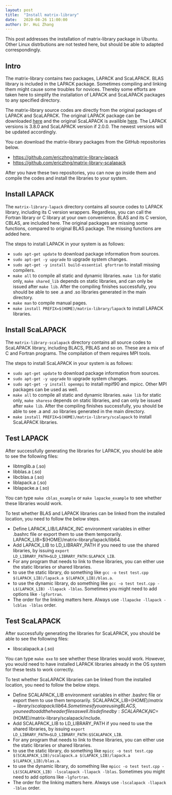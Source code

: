 ```yaml
---
layout: post
title:  "Install matrix-library"
date:   2020-08-26 11:00:00
author: Dr. Hui Zhang
---
```


This post addresses the installation of matrix-library package in Ubuntu. Other Linux distrbutions are not tested here, but should be able to adapted correspondingly.

## Intro

The matrix-library contains two packages, LAPACK and ScaLAPACK. BLAS library is included in the LAPACK package. Sometimes compiling and linking them might cause some troubles for novices. Thereby some efforts are taken here to simplify the installation of LAPACK and ScaLAPACK packages to any specified directory.

The matrix-library source codes are directly from the original packages of LAPACK and ScaLAPACK. The original LAPACK package can be downloaded [here](http://www.netlib.org/lapack/) and the original ScaLAPACK is availible [here](http://www.netlib.org/scalapack/). The LAPACK versions is 3.8.0 and ScaLAPACK version if 2.0.0. The newest versions will be updated accordingly.  

You can download the matrix-library packages from the GitHub repositories below.
* https://github.com/ericzhng/matrix-library-lapack
* https://github.com/ericzhng/matrix-library-scalapack

After you have these two repositories, you can now go inside them and compile the codes and install the libraries to your system.


## Install LAPACK

The `matrix-library-lapack` directory contains all source codes to LAPACK library, including its C version wrappers. Regardless, you can call the Fortran library or C library at your own convenience. BLAS and its C version, CBLAS, are included here. The original packages are missing some functions, compared to original BLAS package. The missing functions are added here. 

The steps to install LAPACK in your system is as follows:
* `sudo apt-get update` to download package information from sources.
* `sudo apt-get -y upgrade` to upgrade system changes.
* `sudo apt-get -y install build-essential gfortran` to install missing compilers.
* `make all` to compile all static and dynamic libraries. `make lib` for static only, `make shared_lib` depends on static libraries, and can only be issued after `make lib`. After the compiling finishes successfully, you should be able to see .a and .so libraries generated in the main directory.
* `make man` to compile manual pages.
* `make install PREFIX=$(HOME)/matrix-library/lapack` to install LAPACK libraries.


## Install ScaLAPACK

The `matrix-library-scalapack` directory contains all source codes to ScaLAPACK library, including BLACS, PBLAS and so on. These are a mix of C and Fortran programs. The compilation of them requires MPI tools. 

The steps to install ScaLAPACK in your system is as follows:
* `sudo apt-get update` to download package information from sources.
* `sudo apt-get -y upgrade` to upgrade system changes.
* `sudo apt-get -y install openmpi` to install mpif90 and mpicc. Other MPI packages can be used as well.
* `make all` to compile all static and dynamic libraries. `make lib` for static only, `make shareso` depends on static libraries, and can only be issued after `make lib`. After the compiling finishes successfully, you should be able to see .a and .so libraries generated in the main directory.
* `make install PREFIX=$(HOME)/matrix-library/scalapack` to install ScaLAPACK libraries.


## Test LAPACK

After successfully generating the libraries for LAPACK, you should be able to see the following files:
 - libtmglib.a (.so)
 - libblas.a (.so)
 - libcblas.a (.so)
 - liblapack.a (.so)
 - liblapacke.a (.so)

You can type `make cblas_example` or `make lapacke_example` to see whether these libraries would work.

To test whether BLAS and LAPACK libraries can be linked from the installed location, you need to follow the below steps.

* Define LAPACK_LIB/LAPACK_INC environment variables in either .bashrc file or export them to use them temporarily. LAPACK_LIB=$(HOME)/matrix-library/lapack/lib64.
* Add LAPACK_LIB to LD_LIBRARY_PATH if you need to use the shared libraries, by issuing `export LD_LIBRARY_PATH=$LD_LIBRARY_PATH:$LAPACK_LIB`.
* For any program that needs to link to these libraries, you can either use the static libraries or shared libraries.
*  to use the static library, do something like `gcc -o test test.cpp $(LAPACK_LIB)/lapack.a $(LAPACK_LIB)/blas.a`.
*  to use the dynamic library, do something like `gcc -o test test.cpp -L$(LAPACK_LIB) -llapack -lblas`. Sometimes you might need to add options like `-lgfortran`.
* The order for the linking matters here. Always use `-llapacke -llapack -lcblas -lblas` order.


## Test ScaLAPACK

After successfully generating the libraries for ScaLAPACK, you should be able to see the following files:
 - libscalapack.a (.so)

You can type `make exe` to see whether these libraries would work. However, you would need to have installed LAPACK libraries already in the OS system for these tests to work correctly.

To test whether ScaLAPACK libraries can be linked from the installed location, you need to follow the below steps.

* Define SCALAPACK_LIB environment variables in either .bashrc file or export them to use them temporarily. SCALAPACK_LIB=$(HOME)/matrix-library/scalapack/lib64. Sometimes if you are using BLACS, you need to add the header files as well. It is defined by: SCALAPACK_INC=$(HOME)/matrix-library/scalapack/include.
* Add SCALAPACK_LIB to LD_LIBRARY_PATH if you need to use the shared libraries, by issuing `export LD_LIBRARY_PATH=$LD_LIBRARY_PATH:$SCALAPACK_LIB`.
* For any program that needs to link to these libraries, you can either use the static libraries or shared libraries.
*  to use the static library, do something like `mpicc -o test test.cpp $(SCALAPACK_LIB)/scalapack.a $(LAPACK_LIB)/lapack.a $(LAPACK_LIB)/blas.a`.
*  to use the dynamic library, do something like `mpicc -o test test.cpp -L$(SCALAPACK_LIB) -lscalapack -llapack -lblas`. Sometimes you might need to add options like `-lgfortran`.
* The order for the linking matters here. Always use `-lscalapack -llapack -lblas` order.
